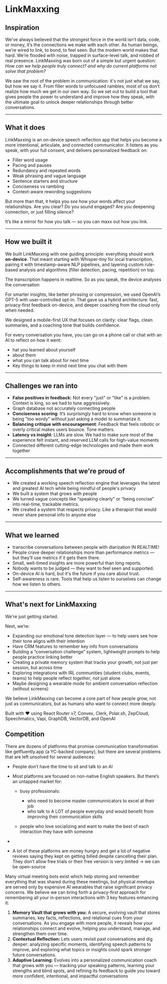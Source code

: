 # LinkMaxxing

## Inspiration

We’ve always believed that the strongest force in the world isn’t data, code, or money, it’s the connections we make with each other. As human beings, we’re wired to link, to bond, to feel seen. But the modern world makes that hard. We’re flooded with noise, trapped in surface-level talk, and robbed of real presence. LinkMaxxing was born out of a simple but urgent question: *How can we help people truly connect? and why do current platforms not solve that problem?*

We saw the root of the problem in communication: it's not just what we say, but how we say it. From filler words to unfocused rambles, most of us don’t realize how much we get in our own way. So we set out to build a tool that gives people the power to understand and improve how they speak, with the ultimate goal to unlock deeper relationships through better conversations.

---

## What it does

LinkMaxxing is an on-device speech reflection app that helps you become a more intentional, articulate, and connected communicator. It listens as you speak, with your full consent, and delivers personalized feedback on:

* Filler word usage
* Pacing and pauses
* Redundancy and repeated words
* Weak phrasing and vague language
* Sentence starters and structure
* Conciseness vs rambling
* Context-aware rewording suggestions

But more than that, it helps you *see* how your words affect your relationships. Are you clear? Do you sound engaged? Are you deepening connection, or just filling silence?

It’s like a mirror for how you talk — so you can maxx out how you link.

---

## How we built it

We built LinkMaxxing with one guiding principle: everything should work **on-device**. That meant starting with Whisper-tiny for local transcription, pairing it with timestamp-aware NLP pipelines, and layering custom rule-based analysis and algorithms (filler detection, pacing, repetition) on top.

The transcription happens in realtime. So as you speak, the device analyses the conversation

For smarter insights, like better phrasing or compression, we used OpenAI’s GPT-5 with user-controlled opt-in. That gave us a hybrid architecture: fast, privacy-first feedback on-device, and deeper coaching from the cloud only when needed.

We designed a mobile-first UX that focuses on clarity: clear flags, clean summaries, and a coaching tone that builds confidence.

For every conversation you have, you can go on a phone call or chat with an AI to reflect on how it went:

* hat you learned about yourself
* about them
* what you can talk about for next time
* Key things to keep in mind next time you chat with them

---

## Challenges we ran into

* **False positives in feedback:** Not every "just" or "like" is a problem. Context is king, so we had to tune aggressively.
* Graph database not accurately connecting people
* **Conciseness scoring**: It’s surprisingly hard to know when someone is being "too wordy" without just asking a model to summarize it.
* **Balancing critique with encouragement**: Feedback that feels robotic or overly critical makes users bounce. Tone matters.
* **Latency vs insight**: LLMs are slow. We had to make sure most of the experience felt instant, and reserved LLM calls for high-value moments
* Connected different cutting-edge technologies and made them work together

---

## Accomplishments that we're proud of

* We created a working speech reflection engine that leverages the latest and greatest AI tech while being mindful of people's privacy
* We built a system that grows with people
* We turned vague concepts like “speaking clearly” or “being concise” into real-time, trackable metrics.
* We created a system that respects privacy. Like a therapist that would never share personal info to anyone else

---

## What we learned

* transcribe conversations between people with diarization IN REALTIME!
* People crave deeper relationships more than performance metrics — but they’ll use metrics if it gets them there.
* Small, well-timed insights are more powerful than long reports.
* Nobody wants to be judged — they want to feel seen and supported.
* On-device AI is hard, but it's the future if you care about trust.
* Self-awareness is rare. Tools that help us listen to ourselves can change how we listen to others.

---

## What's next for LinkMaxxing

We're just getting started.

Next, we’re:

* Expanding our emotional tone detection layer — to help users see how their tone aligns with their intention
* Have CRM features to remember key info from conversations
* Building a “conversation challenge” system, lightweight prompts to help people practice linking better
* Creating a private memory system that tracks your growth, not just per session, but across time
* Exploring integrations with IRL communities (student clubs, events, teams) to help people reflect *together*, not just alone
* Maybe designing a wearable mode for ambient conversation reflection (without screens)

We believe LinkMaxxing can become a core part of how people grow, not just as communicators, but as humans who want to connect more deeply.

Built with ❤️ using React Router v7, Convex, Clerk, Polar.sh, ZepCloud, Speechmatics, Vapi, GraphDB, VectorDB, and OpenAI

## Competition

There are dozens of platforms that promise communication transformation like getfluently.app (a YC-backed company), but there are several problems that are left unsolved for several audiences:

* People don’t have the time to sit and talk to an AI
* Most platforms are focused on non-native English speakers. But there’s an untapped market for:

  * busy professionals:

    * who need to become master communnicators to excel at their job
    * who talk to A LOT of people everyday and would benefit from improving their communication skills
  * people who love socializing and want to make the best of each interaction they have with someone
*
* A lot of these platforms are money hungry and get a lot of negative reviews saying they kept on getting billed despite cancelling their plan. They don’t allow free trials or their free version is very limited -> we can be open-source

Many virtual meeting bots exist which help storing and remember everything that was shared during these meetings, but physical meetups are served only by expensive AI wearables that raise significant privacy concerns. We believe we can bring forth a privacy-first approach for remembering all your in-person interactions with 3 key features enhancing it:

1. **Memory Vault that grows with you:** A secure, evolving vault that stores summaries, key facts, reflections, and relational cues from your conversations. As you engage with more people, it reveals how your relationships connect and evolve, helping you understand, manage, and strengthen them over time.
2. **Contextual Reflection:** Lets users revisit past conversations and dig deeper: analyzing specific moments, identifying speech patterns to improve, and exploring what topics or insights could spark stronger future conversations.
3. **Adaptive Learning:** Evolves into a personalized communication coach that grows with you — tracking your speaking patterns, learning your strengths and blind spots, and refining its feedback to guide you toward more confident, intentional, and impactful conversations
